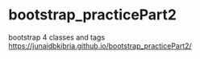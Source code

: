 # bootstrap_practicePart2
bootstrap 4 classes and tags
https://junaidbkibria.github.io/bootstrap_practicePart2/
